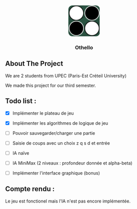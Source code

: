 <!-- PROJECT LOGO -->
<br />
<div align="center">
    <a href="https://git-etudiants.lacl.fr/u32100235/othello">
        <img src="img/logo.png" alt="Logo" width="101" height="99">
    </a>
    <h3 align="center">Othello</h3>
</div>

## About The Project

We are 2 students from UPEC (Paris-Est Créteil University)

We made this project for our third semester.

## Todo list : 
- [X] Implémenter le plateau de jeu
- [X] Implémenter les algorithmes de logique de jeu
- [ ] Pouvoir sauvegarder/charger une partie
- [ ] Saisie de coups avec un choix z q s d et entrée
- [ ] IA naïve
- [ ] IA MiniMax (2 niveaux : profondeur donnée et alpha-beta)
- [ ] Implémenter l'interface graphique (bonus)


## Compte rendu :
Le jeu est fonctionel mais l'IA n'est pas encore implémentée.


